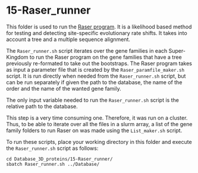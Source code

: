 # 15-Raser_runner

This folder is used to run the [Raser program](https://www.tau.ac.il/~penn/raser.html). It is a likelihood based method for testing and detecting site-specific evolutionary rate shifts. It takes into account a tree and a multiple sequence alignment.

The `Raser_runner.sh` script iterates over the gene families in each Super-Kingdom to run the Raser program on the gene families that have a tree previously re-formated to take out the bootstraps. The Raser program takes as input a parameter file that is created by the `Raser_paramfile_maker.sh` script. It is run directly when needed from the `Raser_runner.sh` script, but can be run separately if given the path to the database, the name of the order and the name of the wanted gene family.

The only input variable needed to run the `Raser_runner.sh` script is the relative path to the database.

This step is a very time consuming one. Therefore, it was run on a cluster. Thus, to be able to iterate over all the files in a slurm array, a list of the gene family folders to run Raser on was made using the `List_maker.sh` script.

To run these scripts, place your working directory in this folder and execute the `Raser_runner.sh` script as follows:
```
cd Database_3D_proteins/15-Raser_runner/
sbatch Raser_runner.sh ../Database/
```